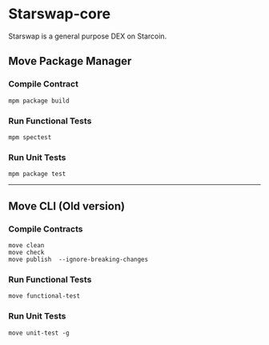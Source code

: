 # Starswap-core

Starswap is a general purpose DEX on Starcoin. 


## Move Package Manager

### Compile Contract
```commandline
mpm package build
```

### Run Functional Tests
```commandline
mpm spectest 
```

### Run Unit Tests

```commandline
mpm package test
```

---
## Move CLI (Old version)
### Compile Contracts

```commandline
move clean
move check 
move publish  --ignore-breaking-changes
```

### Run Functional Tests

```commandline
move functional-test
```

### Run Unit Tests

```commandline
move unit-test -g
```

